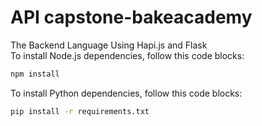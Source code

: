 API capstone-bakeacademy
==
The Backend Language Using Hapi.js and Flask<br>
To install Node.js dependencies, follow this code blocks:
```bash
npm install
```
To install Python dependencies, follow this code blocks:
```bash
pip install -r requirements.txt

